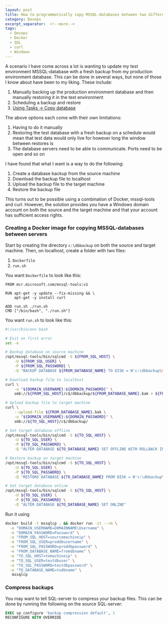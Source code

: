 ```yaml
---
layout: post
title: How to programmatically copy MSSQL-databases between two different servers
category: Devops
excerpt_separator:  <!--more-->
tags:
  - Devops
  - Docker
  - SQL
  - curl
  - Windows
---
```


A scenario I have come across a lot is wanting to update my test environment MSSQL-database with a fresh backup from my production environment database. This can be done in several ways, but none of those I know about have been to my liking. These include:
1. Manually backing up the production environment database and then manually restoring it in the test environment
2. Scheduling a backup and restore
3. <a href="https://www.cybrary.it/0p3n/best-way-copy-sql-server-database-one-server-another/" title="Best Way to Copy SQL Server Database From One Server to Another" target="_blank">Using Tasks -> Copy database</a>

The above options each come with their own limitations:
1. Having to do it manually
2. Restoring the test database with a fresh backup on a schedule would mean that test data would only live for however long the window between restores is
3. The database servers need to be able to communicate. Ports need to be open and so on

I have found that what I want is a way to do the following:
1. Create a database backup from the source machine
2. Download the backup file to localhost
3. Upload the backup file to the target machine
4. Restore the backup file

This turns out to be possible using a combination of Docker, mssql-tools and curl. However, the solution provides you have a Windows domain account on both the source and the target machine and that your account has sufficient access rights.

### Creating a Docker image for copying MSSQL-databases between servers

Start by creating the directory `c:\dbbackup` on both the source and target machine. Then, on localhost, create a folder with two files:
1. `Dockerfile`
2. `run.sh`

You want `Dockerfile` to look like this:
```docker
FROM mcr.microsoft.com/mssql-tools:v1

RUN apt-get -y update --fix-missing && \
    apt-get -y install curl

ADD run.sh ./run.sh
CMD ["/bin/bash", "./run.sh"]
```

You want `run.sh` to look like this:
```bash
#!/usr/bin/env bash

# Exit on first error
set -e

# Backup database on source machine
/opt/mssql-tools/bin/sqlcmd -S ${FROM_SQL_HOST} \
    -U ${FROM_SQL_USER} \
    -P ${FROM_SQL_PASSWORD} \
    -Q "BACKUP DATABASE ${FROM_DATABASE_NAME} TO DISK = N'c:\dbbackup\${FROM_DATABASE_NAME}.bak' WITH INIT, STATS = 10"

# Download backup file to localhost
curl \
    -u "${DOMAIN_USERNAME}:${DOMAIN_PASSWORD}" \
    smb://${FROM_SQL_HOST}/c$/dbbackup/${FROM_DATABASE_NAME}.bak > ${FROM_DATABASE_NAME}.bak

# Upload backup file to target machine
curl \
    --upload-file ${FROM_DATABASE_NAME}.bak \
    -u "${DOMAIN_USERNAME}:${DOMAIN_PASSWORD}" \
    smb://${TO_SQL_HOST}/c$/dbbackup/

# Set target database offline
/opt/mssql-tools/bin/sqlcmd -S ${TO_SQL_HOST} \
    -U ${TO_SQL_USER} \
    -P ${TO_SQL_PASSWORD} \
    -Q "ALTER DATABASE ${TO_DATABASE_NAME} SET OFFLINE WITH ROLLBACK IMMEDIATE"

# Restore backup on target machine
/opt/mssql-tools/bin/sqlcmd -S ${TO_SQL_HOST} \
    -U ${TO_SQL_USER} \
    -P ${TO_SQL_PASSWORD} \
    -Q "RESTORE DATABASE ${TO_DATABASE_NAME} FROM DISK = N'c:\dbbackup\${FROM_DATABASE_NAME}.bak' WITH REPLACE"

# Set target database online
/opt/mssql-tools/bin/sqlcmd -S ${TO_SQL_HOST} \
    -U ${TO_SQL_USER} \
    -P ${TO_SQL_PASSWORD} \
    -Q "ALTER DATABASE ${TO_DATABASE_NAME} SET ONLINE"
```

Run it using
```bash
docker build -t mssqlcp . && docker run -it --rm \
  -e "DOMAIN_USERNAME=DOMAINNAME\Username" \
  -e "DOMAIN_PASSWORD=Password" \
  -e "FROM_SQL_HOST=sourcemachineip" \
  -e "FROM_SQL_USER=proddbusername" \
  -e "FROM_SQL_PASSWORD=proddbpassword" \
  -e "FROM_DATABASE_NAME=fromdbname" \
  -e "TO_SQL_HOST=tomachineip" \
  -e "TO_SQL_USER=testdbuser" \
  -e "TO_SQL_PASSWORD=testdbpassword" \
  -e "TO_DATABASE_NAME=todbname" \
   mssqlcp
```

### Compress backups

You may want to tell SQL-server to compress your backup files. This can be done by running the following on the source SQL-server:
```sql
EXEC sp_configure 'backup compression default', 1
RECONFIGURE WITH OVERRIDE
```